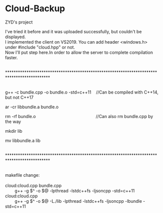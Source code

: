 # Cloud-Backup
ZYD's project

I've tried it before and it was uploaded successfully, but couldn't be displayed.  
I implemented the client on VS2019. You can add header <windows.h> under #include "cloud.hpp" or not.  
Now I'll put step here.In order to allow the server to complete compilation faster.  

<br>********************************************************************************************

<br>g++ -c bundle.cpp -o bundle.o -std=c++11&nbsp;&nbsp;&nbsp;&nbsp;//Can be compiled with C++14, but not C++17  
  
ar -cr libbundle.a bundle.o  

rm -rf bundle.o&nbsp;&nbsp;&nbsp;&nbsp;&nbsp;&nbsp;&nbsp;&nbsp;&nbsp;&nbsp;&nbsp;&nbsp;&nbsp;&nbsp;&nbsp;&nbsp;&nbsp;&nbsp;&nbsp;&nbsp;&nbsp;&nbsp;&nbsp;&nbsp;&nbsp;&nbsp;&nbsp;&nbsp;&nbsp;&nbsp;&nbsp;&nbsp;&nbsp;&nbsp;&nbsp;&nbsp;&nbsp;&nbsp;&nbsp;&nbsp;&nbsp;&nbsp;&nbsp;&nbsp;&nbsp;&nbsp;&nbsp;&nbsp;&nbsp;&nbsp;//Can also rm bundle.cpp by the way  
  
mkdir lib  

mv libbundle.a lib 

<br>********************************************************************************************

<br>makefile change:  
<br>cloud:cloud.cpp bundle.cpp  
&nbsp;&nbsp;&nbsp;&nbsp;&nbsp;&nbsp;&nbsp;&nbsp;g++ -g $^ -o $@ -lpthread -lstdc++fs -ljsoncpp -std=c++11
<br>cloud:cloud.cpp  
&nbsp;&nbsp;&nbsp;&nbsp;&nbsp;&nbsp;&nbsp;&nbsp;g++ -g $^ -o $@ -L./lib -lpthread -lstdc++fs -ljsoncpp -lbundle -std=c++11  
